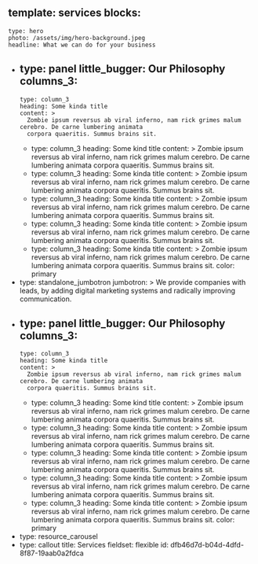 template: services
blocks:
  - 
    type: hero
    photo: /assets/img/hero-background.jpeg
    headline: What we can do for your business
  - 
    type: panel
    little_bugger: Our Philosophy
    columns_3:
      - 
        type: column_3
        heading: Some kinda title
        content: >
          Zombie ipsum reversus ab viral inferno, nam rick grimes malum cerebro. De carne lumbering animata
          corpora quaeritis. Summus brains sit​​.
      - 
        type: column_3
        heading: Some kind title
        content: >
          Zombie ipsum reversus ab viral inferno, nam rick grimes malum cerebro. De carne lumbering animata
          corpora quaeritis. Summus brains sit​​.
      - 
        type: column_3
        heading: Some kinda title
        content: >
          Zombie ipsum reversus ab viral inferno, nam rick grimes malum cerebro. De carne lumbering animata
          corpora quaeritis. Summus brains sit​​.
      - 
        type: column_3
        heading: Some kinda title
        content: >
          Zombie ipsum reversus ab viral inferno, nam rick grimes malum cerebro. De carne lumbering animata
          corpora quaeritis. Summus brains sit​​.
      - 
        type: column_3
        heading: Some kinda title
        content: >
          Zombie ipsum reversus ab viral inferno, nam rick grimes malum cerebro. De carne lumbering animata
          corpora quaeritis. Summus brains sit​​.
      - 
        type: column_3
        heading: Some kinda title
        content: >
          Zombie ipsum reversus ab viral inferno, nam rick grimes malum cerebro. De carne lumbering animata
          corpora quaeritis. Summus brains sit​​.
    color: primary
  - 
    type: standalone_jumbotron
    jumbotron: >
      We provide companies with leads, by adding digital marketing systems and radically improving
      communication.
  - 
    type: panel
    little_bugger: Our Philosophy
    columns_3:
      - 
        type: column_3
        heading: Some kinda title
        content: >
          Zombie ipsum reversus ab viral inferno, nam rick grimes malum cerebro. De carne lumbering animata
          corpora quaeritis. Summus brains sit​​.
      - 
        type: column_3
        heading: Some kind title
        content: >
          Zombie ipsum reversus ab viral inferno, nam rick grimes malum cerebro. De carne lumbering animata
          corpora quaeritis. Summus brains sit​​.
      - 
        type: column_3
        heading: Some kinda title
        content: >
          Zombie ipsum reversus ab viral inferno, nam rick grimes malum cerebro. De carne lumbering animata
          corpora quaeritis. Summus brains sit​​.
      - 
        type: column_3
        heading: Some kinda title
        content: >
          Zombie ipsum reversus ab viral inferno, nam rick grimes malum cerebro. De carne lumbering animata
          corpora quaeritis. Summus brains sit​​.
      - 
        type: column_3
        heading: Some kinda title
        content: >
          Zombie ipsum reversus ab viral inferno, nam rick grimes malum cerebro. De carne lumbering animata
          corpora quaeritis. Summus brains sit​​.
      - 
        type: column_3
        heading: Some kinda title
        content: >
          Zombie ipsum reversus ab viral inferno, nam rick grimes malum cerebro. De carne lumbering animata
          corpora quaeritis. Summus brains sit​​.
    color: primary
  - 
    type: resource_carousel
  - 
    type: callout
title: Services
fieldset: flexible
id: dfb46d7d-b04d-4dfd-8f87-19aab0a2fdca
